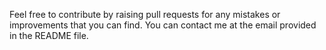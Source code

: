 Feel free to contribute by raising pull requests for any mistakes or improvements that you can find. You can contact me at the email provided in the README file.
